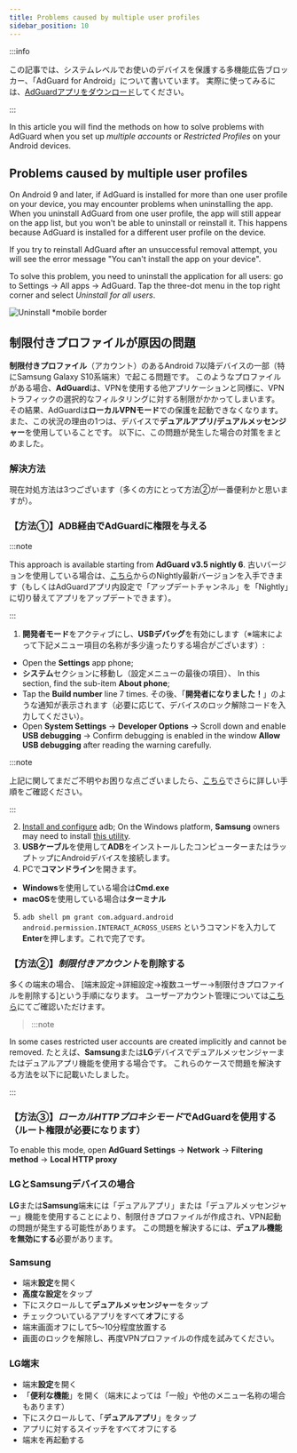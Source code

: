 ```yaml
---
title: Problems caused by multiple user profiles
sidebar_position: 10
---
```


:::info

この記事では、システムレベルでお使いのデバイスを保護する多機能広告ブロッカー、「AdGuard for Android」について書いています。 実際に使ってみるには、[AdGuardアプリをダウンロード](https://adguard.com/download.html?auto=true)してください。

:::

In this article you will find the methods on how to solve problems with AdGuard when you set up *multiple accounts* or *Restricted Profiles* on your Android devices.

## Problems caused by multiple user profiles

On Android 9 and later, if AdGuard is installed for more than one user profile on your device, you may encounter problems when uninstalling the app. When you uninstall AdGuard from one user profile, the app will still appear on the app list, but you won't be able to uninstall or reinstall it. This happens because AdGuard is installed for a different user profile on the device.

If you try to reinstall AdGuard after an unsuccessful removal attempt, you will see the error message "You can't install the app on your device".

To solve this problem, you need to uninstall the application for all users: go to Settings → All apps → AdGuard. Tap the three-dot menu in the top right corner and select *Uninstall for all users*.

![Uninstall *mobile border](https://cdn.adtidy.org/blog/new/tu49hmultiple_users.png)

## 制限付きプロファイルが原因の問題

**制限付きプロファイル**（アカウント）のあるAndroid 7以降デバイスの一部（特にSamsung Galaxy S10系端末）で起こる問題です。 このようなプロファイルがある場合、**AdGuard**は、VPNを使用する他アプリケーションと同様に、VPNトラフィックの選択的なフィルタリングに対する制限がかかってしまいます。 その結果、AdGuardは**ローカルVPNモード**での保護を起動できなくなります。 また、この状況の理由の1つは、デバイスで**デュアルアプリ/デュアルメッセンジャー**を使用していることです。 以下に、この問題が発生した場合の対策をまとめました。

### 解決方法

現在対処方法は3つございます（多くの方にとって方法②が一番便利かと思いますが）。

### 【方法①】ADB経由でAdGuardに権限を与える

:::note

This approach is available starting from **AdGuard v3.5 nightly 6**. 古いバージョンを使用している場合は、[こちら](https://adguard.com/adguard-android/overview.html)からのNightly最新バージョンを入手できます（もしくはAdGuardアプリ内設定で「アップデートチャンネル」を「Nightly」に切り替えてアプリをアップデートできます）。

:::

1. **開発者モード**をアクティブにし、**USBデバッグ**を有効にします（※端末によって下記メニュー項目の名称が多少違ったりする場合がございます）:
- Open the **Settings** app phone;
- **システム**セクションに移動し（設定メニューの最後の項目）、 In this section, find the sub-item **About phone**;
- Tap the **Build number** line 7 times. その後、「**開発者になりました！**」のような通知が表示されます（必要に応じて、デバイスのロック解除コードを入力してください）。
- Open **System Settings** → **Developer Options** → Scroll down and enable **USB debugging** → Confirm debugging is enabled in the window **Allow USB debugging** after reading the warning carefully.

:::note

上記に関してまだご不明やお困りな点ございましたら、[こちら](https://developer.android.com/studio/debug/dev-options)でさらに詳しい手順をご確認ください。

:::

2. [Install and configure](https://www.xda-developers.com/install-adb-windows-macos-linux/) adb; On the Windows platform, **Samsung** owners may need to install [this utility](https://developer.samsung.com/mobile/android-usb-driver.html).
3. **USBケーブル**を使用して**ADB**をインストールしたコンピューターまたはラップトップにAndroidデバイスを接続します。
4. PCで**コマンドライン**を開きます。
- **Windows**を使用している場合は**Cmd.exe**
- **macOS**を使用している場合は**ターミナル**
5. `adb shell pm grant com.adguard.android android.permission.INTERACT_ACROSS_USERS` というコマンドを入力して**Enter**を押します。これで完了です。

### 【方法②】*制限付きアカウント*を削除する

多くの端末の場合、 [端末設定→詳細設定→複数ユーザー→制限付きプロファイルを削除する]という手順になります。 ユーザーアカウント管理については[こちら](https://support.google.com/a/answer/6223444?hl=en)にてご確認いただけます。
> :::note

In some cases restricted user accounts are created implicitly and cannot be removed. たとえば、**Samsung**または**LG**デバイスでデュアルメッセンジャーまたはデュアルアプリ機能を使用する場合です。 これらのケースで問題を解決する方法を以下に記載いたしました。

:::

### 【方法③】*ローカルHTTPプロキシモード*でAdGuardを使用する（ルート権限が必要になります）

To enable this mode, open **AdGuard Settings** → **Network** → **Filtering method** → **Local HTTP proxy**

### LGとSamsungデバイスの場合

**LG**または**Samsung**端末には「デュアルアプリ」または「デュアルメッセンジャー」機能を使用することにより、制限付きプロファイルが作成され、VPN起動の問題が発生する可能性があります。 この問題を解決するには、**デュアル機能を無効にする**必要があります。

### Samsung

- 端末**設定**を開く
- **高度な設定**をタップ
- 下にスクロールして**デュアルメッセンジャー**をタップ
- チェックついているアプリをすべて**オフ**にする
- 端末画面オフにして5～10分程度放置する
- 画面のロックを解除し、再度VPNプロファイルの作成を試みてください。

### LG端末

- 端末**設定**を開く
- 「**便利な機能**」を開く（端末によっては「一般」や他のメニュー名称の場合もあります）
- 下にスクロールして、「**デュアルアプリ**」をタップ
- アプリに対するスイッチをすべてオフにする
- 端末を再起動する


